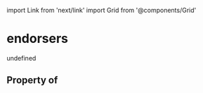 import Link from 'next/link'
import Grid from '@components/Grid'

# endorsers

undefined

## Property of



